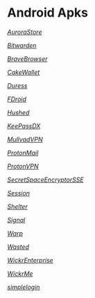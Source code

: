 # Android Apks

*[AuroraStore](https://github.com/oldstreetloft/android/raw/main/Apks/AuroraStore.apk)*

*[Bitwarden](https://github.com/oldstreetloft/android/raw/main/Apks/Bitwarden.apk)*

*[BraveBrowser](https://github.com/oldstreetloft/android/raw/main/Apks/BraveBrowser.apk)*

*[CakeWallet](https://github.com/oldstreetloft/android/raw/main/Apks/CakeWallet.apk)*

*[Duress](https://github.com/oldstreetloft/android/raw/main/Apks/Duress.apk)*

*[FDroid](https://github.com/oldstreetloft/android/raw/main/Apks/FDroid.apk)*

*[Hushed](https://github.com/oldstreetloft/android/raw/main/Apks/Hushed.apk)*

*[KeePassDX](https://github.com/oldstreetloft/android/raw/main/Apks/KeePassDX.apk)*

*[MullvadVPN](https://github.com/oldstreetloft/android/raw/main/Apks/MullvadVPN.apk)*

*[ProtonMail](https://github.com/oldstreetloft/android/raw/main/Apks/ProtonMail.apk)*

*[ProtonVPN](https://github.com/oldstreetloft/android/raw/main/Apks/ProtonVPN.apk)*

*[SecretSpaceEncryptorSSE](https://github.com/oldstreetloft/android/raw/main/Apks/SecretSpaceEncryptorSSE.apk)*

*[Session](https://github.com/oldstreetloft/android/raw/main/Apks/Session.apk)*

*[Shelter](https://github.com/oldstreetloft/android/raw/main/Apks/Shelter.apk)*

*[Signal](https://github.com/oldstreetloft/android/raw/main/Apks/Signal.apk)*

*[Warp](https://github.com/oldstreetloft/android/raw/main/Apks/Warp.apk)*

*[Wasted](https://github.com/oldstreetloft/android/raw/main/Apks/Wasted.apk)*

*[WickrEnterprise](https://github.com/oldstreetloft/android/raw/main/Apks/WickrEnterprise.apk)*

*[WickrMe](https://github.com/oldstreetloft/android/raw/main/Apks/WickrMe.apk)*

*[simplelogin](https://github.com/oldstreetloft/android/raw/main/Apks/simplelogin.apk)*
